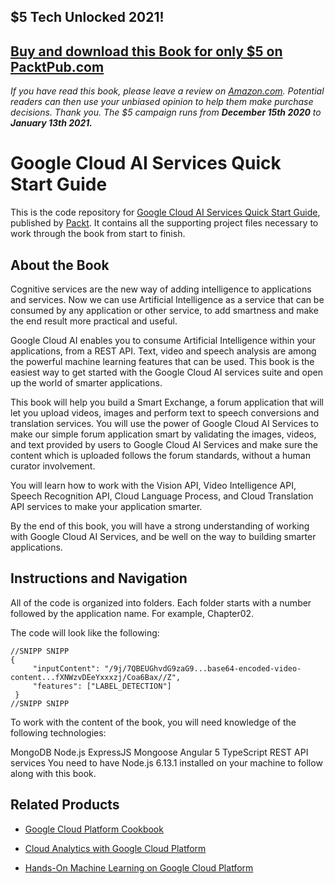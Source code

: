 ## $5 Tech Unlocked 2021!
[Buy and download this Book for only $5 on PacktPub.com](https://www.packtpub.com/product/google-cloud-ai-services-quick-start-guide/9781788626613)
-----
*If you have read this book, please leave a review on [Amazon.com](https://www.amazon.com/gp/product/1788626613).     Potential readers can then use your unbiased opinion to help them make purchase decisions. Thank you. The $5 campaign         runs from __December 15th 2020__ to __January 13th 2021.__*

# Google Cloud AI Services Quick Start Guide
This is the code repository for [Google Cloud AI Services Quick Start Guide](https://www.packtpub.com/big-data-and-business-intelligence/google-cloud-ai-services-quick-start-guide?utm_source=github&utm_medium=repository&utm_campaign=9781788626613), published by [Packt](https://www.packtpub.com/?utm_source=github). It contains all the supporting project files necessary to work through the book from start to finish.
## About the Book
Cognitive services are the new way of adding intelligence to applications and services. Now we can use Artificial Intelligence as a service that can be consumed by any application or other service, to add smartness and make the end result more practical and useful.

Google Cloud AI enables you to consume Artificial Intelligence within your applications, from a REST API.  Text, video and speech analysis are among the powerful machine learning features that can be used. This book is the easiest way to get started with the Google Cloud AI services suite and open up the world of smarter applications.

This book will help you build a Smart Exchange, a forum application that will let you upload videos, images and perform text to speech conversions and translation services. You will use the power of Google Cloud AI Services to make our simple forum application smart by validating the images, videos, and text provided by users to Google Cloud AI Services and make sure the content which is uploaded follows the forum standards, without a human curator involvement.

You will learn how to work with the Vision API, Video Intelligence API, Speech Recognition API, Cloud Language Process, and Cloud Translation API services to make your application smarter.

By the end of this book, you will have a strong understanding of working with Google Cloud AI Services, and be well on the way to building smarter applications.

## Instructions and Navigation
All of the code is organized into folders. Each folder starts with a number followed by the application name. For example, Chapter02.



The code will look like the following:
```
//SNIPP SNIPP
{
     "inputContent": "/9j/7QBEUGhvdG9zaG9...base64-encoded-video-content...fXNWzvDEeYxxxzj/Coa6Bax//Z",
     "features": ["LABEL_DETECTION"]
 }
//SNIPP SNIPP
```

To work with the content of the book, you will need knowledge of the following technologies:

MongoDB
Node.js
ExpressJS
Mongoose
Angular 5
TypeScript
REST API services
You need to have Node.js 6.13.1 installed on your machine to follow along with this book.

## Related Products
* [Google Cloud Platform Cookbook ](https://www.packtpub.com/big-data-and-business-intelligence/google-cloud-ai-services-quick-start-guide?utm_source=github&utm_medium=repository&utm_campaign=9781788626613)

* [Cloud Analytics with Google Cloud Platform](https://www.packtpub.com/big-data-and-business-intelligence/cloud-analytics-google-cloud-platform)

* [Hands-On Machine Learning on Google Cloud Platform](https://www.packtpub.com/big-data-and-business-intelligence/machine-learning-google-cloud-platform?utm_source=github&utm_medium=repository&utm_campaign=9781788393485)

